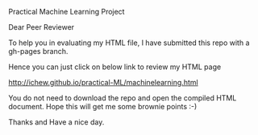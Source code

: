 Practical Machine Learning Project

Dear Peer Reviewer

To help you in evaluating my HTML file, I have submitted this repo with a gh-pages branch.

Hence you can just click on below link to review my HTML page

http://ichew.github.io/practical-ML/machinelearning.html

You do not need to download the repo and open the compiled HTML document. Hope this will get me some brownie points :-)

Thanks and Have a nice day.
